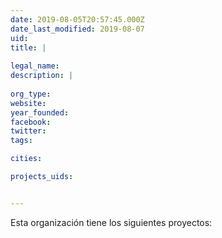 ```yaml
---
date: 2019-08-05T20:57:45.000Z
date_last_modified: 2019-08-07
uid: 
title: |
  
legal_name: 
description: |
  
org_type: 
website: 
year_founded: 
facebook: 
twitter: 
tags:

cities: 

projects_uids:


---
```


Esta organización tiene los siguientes proyectos:


